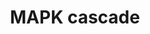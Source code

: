---
annotations:
- type: Pathway Ontology
  value: mitogen activated protein kinase signaling pathway
- type: Pathway Ontology
  value: mitogen activated protein kinase signaling pathway
authors:
- MaintBot
- Mkutmon
- Eweitz
- Egonw
description: The MAPK cascades are central signaling pathways that regulate a wide
  variety of stimulated cellular processes, including proliferation, differentiation,
  apoptosis and stress response. Therefore, dysregulation, or improper functioning
  of these cascades, is involved in the induction and progression of diseases such
  as cancer, diabetes, autoimmune diseases, and developmental abnormalities.
last-edited: 2021-11-27
organisms:
- Bos taurus
redirect_from:
- /index.php/Pathway:WP1009
- /instance/WP1009
schema-jsonld:
- '@context': https://schema.org/
  '@id': https://wikipathways.github.io/pathways/WP1009.html
  '@type': Dataset
  creator:
    '@type': Organization
    name: WikiPathways
  description: The MAPK cascades are central signaling pathways that regulate a wide
    variety of stimulated cellular processes, including proliferation, differentiation,
    apoptosis and stress response. Therefore, dysregulation, or improper functioning
    of these cascades, is involved in the induction and progression of diseases such
    as cancer, diabetes, autoimmune diseases, and developmental abnormalities.
  keywords:
  - MAP3K1
  - MAP2K3
  - PLCB3
  - MAPK12
  - MAPK14
  - GDP
  - JUN
  - MAP2K2
  - Apoptosis
  - MAP3K2
  - NRAS
  - ELK1
  - MAPK3
  - HRAS
  - RAF1
  - RASA3
  - RRAS
  - KRAS
  - MAP2K4
  - MBP
  - MAP2K1
  - GTP
  - BRAF
  - MAP3K12
  - RapGAPII
  - MAP3K3
  - MAPK1
  - MAPK10
  - MAP2K6
  - MAP2
  - SIPA1
  - MAP2K7
  - ARAF
  license: CC0
  name: MAPK cascade
seo: CreativeWork
title: MAPK cascade
wpid: WP1009
---